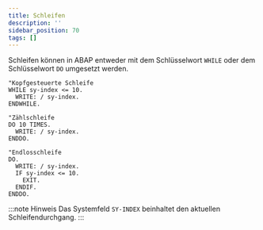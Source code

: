 ```yaml
---
title: Schleifen
description: ''
sidebar_position: 70
tags: []
---
```


Schleifen können in ABAP entweder mit dem Schlüsselwort `WHILE` oder dem Schlüsselwort `DO` umgesetzt werden.

```abap
"Kopfgesteuerte Schleife
WHILE sy-index <= 10.
  WRITE: / sy-index.
ENDWHILE.

"Zählschleife
DO 10 TIMES.
  WRITE: / sy-index.
ENDDO.

"Endlosschleife
DO.
  WRITE: / sy-index.
  IF sy-index <= 10.
    EXIT.
  ENDIF.
ENDDO.
```

:::note Hinweis
Das Systemfeld `SY-INDEX` beinhaltet den aktuellen Schleifendurchgang.
:::
